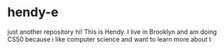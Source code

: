 # hendy-e
just another repository
hi! 
This is Hendy. I live in Brooklyn and am doing CS50 because i like computer science and want to learn more about t
